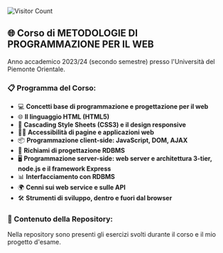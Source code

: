 ![Visitor Count](https://hits.seeyoufarm.com/api/count/incr/badge.svg?url=https://github.com/AlessandroZappatore/UNIUPO_METODOLOGIE_DI_PROGRAMMAZIONE_PER_IL_WEB&count_bg=%2379C83D&title_bg=%23555555&icon=github.svg&icon_color=%23E7E7E7&title=visitors&edge_flat=false)

## 🌐 Corso di **METODOLOGIE DI PROGRAMMAZIONE PER IL WEB**  
Anno accademico 2023/24 (secondo semestre) presso l'Università del Piemonte Orientale.  

### 📋 Programma del Corso:  
- 💻 **Concetti base di programmazione e progettazione per il web**  
- 🌐 **Il linguaggio HTML (HTML5)**  
- 🎨 **Cascading Style Sheets (CSS3) e il design responsive**  
- 🧑‍🦯 **Accessibilità di pagine e applicazioni web**  
- 📦 **Programmazione client-side: JavaScript, DOM, AJAX**  
- 🔗 **Richiami di progettazione RDBMS**  
- 🖥️ **Programmazione server-side: web server e architettura 3-tier, node.js e il framework Express**  
- 📊 **Interfacciamento con RDBMS**  
- 🌍 **Cenni sui web service e sulle API**  
- 🛠️ **Strumenti di sviluppo, dentro e fuori dal browser**  

### 📂 Contenuto della Repository:  
Nella repository sono presenti gli esercizi svolti durante il corso e il mio progetto d'esame.
